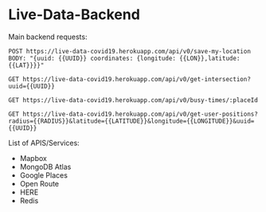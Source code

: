 # Live-Data-Backend

Main backend requests:

`POST https://live-data-covid19.herokuapp.com/api/v0/save-my-location BODY: "{uuid: {{UUID}} coordinates: {longitude: {{LON}},latitude: {{LAT}}}}"`

`GET https://live-data-covid19.herokuapp.com/api/v0/get-intersection?uuid={{UUID}}`

`GET https://live-data-covid19.herokuapp.com/api/v0/busy-times/:placeId`

`GET https://live-data-covid19.herokuapp.com/api/v0/get-user-positions?radius={{RADIUS}}&latitude={{LATITUDE}}&longitude={{LONGITUDE}}&uuid={{UUID}}`

List of APIS/Services:

- Mapbox
- MongoDB Atlas
- Google Places
- Open Route
- HERE
- Redis
